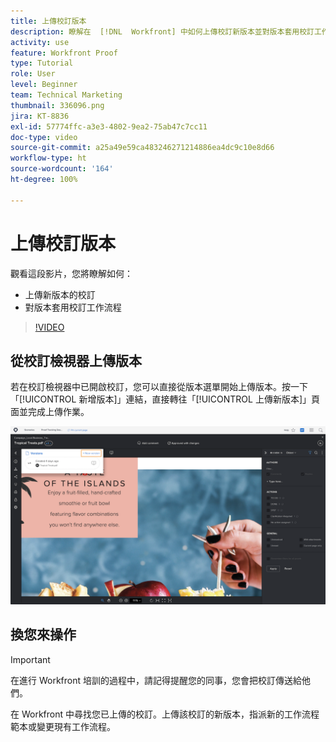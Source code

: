 ```yaml
---
title: 上傳校訂版本
description: 瞭解在  [!DNL  Workfront] 中如何上傳校訂新版本並對版本套用校訂工作流程。
activity: use
feature: Workfront Proof
type: Tutorial
role: User
level: Beginner
team: Technical Marketing
thumbnail: 336096.png
jira: KT-8836
exl-id: 57774ffc-a3e3-4802-9ea2-75ab47c7cc11
doc-type: video
source-git-commit: a25a49e59ca483246271214886ea4dc9c10e8d66
workflow-type: ht
source-wordcount: '164'
ht-degree: 100%

---
```


# 上傳校訂版本

觀看這段影片，您將瞭解如何：

* 上傳新版本的校訂
* 對版本套用校訂工作流程

>[!VIDEO](https://video.tv.adobe.com/v/336096/?quality=12&learn=on)

## 從校訂檢視器上傳版本

若在校訂檢視器中已開啟校訂，您可以直接從版本選單開始上傳版本。按一下「[!UICONTROL 新增版本]」連結，直接轉往「[!UICONTROL 上傳新版本]」頁面並完成上傳作業。

![影像顯示校訂檢視器，其左上角版本選單已展開並突顯標示「[!UICONTROL 新增版本]」連結。](assets/upload-version-from-viewer.png)

## 換您來操作

>[!IMPORTANT]
>
>在進行 Workfront 培訓的過程中，請記得提醒您的同事，您會把校訂傳送給他們。

在 Workfront 中尋找您已上傳的校訂。上傳該校訂的新版本，指派新的工作流程範本或變更現有工作流程。

<!--
### Learn more 
* Create a new version of a proof
-->
